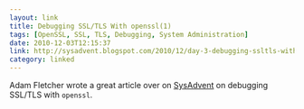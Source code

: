 ```yaml
---
layout: link
title: Debugging SSL/TLS With openssl(1)
tags: [OpenSSL, SSL, TLS, Debugging, System Administration]
date: 2010-12-03T12:15:37
link: http://sysadvent.blogspot.com/2010/12/day-3-debugging-ssltls-with-openssl1.html
category: linked
---
```


Adam Fletcher wrote a great article over on [SysAdvent](http://sysadvent.blogspot.com/) on debugging SSL/TLS with `openssl`.